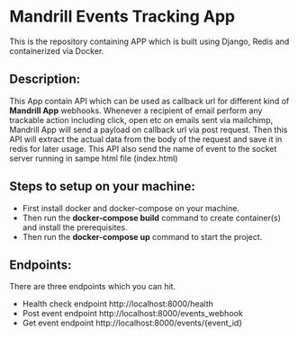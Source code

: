 # Mandrill Events Tracking App
This is the repository containing APP which is built using Django, Redis and containerized via Docker.

## Description:
This App contain API which can be used as callback url for different kind of <b>Mandrill App</b> webhooks.
Whenever a recipient of email perform any trackable action including click, open etc on emails sent via mailchimp, Mandrill App will send a payload on callback url via post request. Then this API will extract the actual data from the body of the request and save it in redis for later usage.
This API also send the name of event to the socket server running in sampe html file (index.html)

## Steps to setup on your machine:
- First install docker and docker-compose on your machine.
- Then run the <b>docker-compose build</b> command to create container(s) and install the prerequisites.
- Then run the <b>docker-compose up</b> command to start the project.

## Endpoints:
There are three endpoints which you can hit.
- Health check endpoint http://localhost:8000/health
- Post event endpoint http://localhost:8000/events_webhook
- Get event endpoint http://localhost:8000/events/{event_id}
